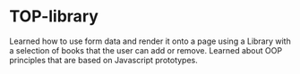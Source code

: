 # TOP-library

Learned how to use form data and render it onto a page using a Library with a selection of books that the user can add or remove. Learned about OOP principles that are based on Javascript prototypes.
